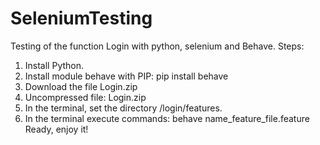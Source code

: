 # SeleniumTesting
Testing of the function Login with python, selenium and Behave.
Steps:
1. Install Python.
2. Install module behave with PIP: pip install behave
3. Download the file Login.zip
4. Uncompressed file: Login.zip
5. In the terminal, set the directory /login/features.
6. In the terminal execute commands: behave name_feature_file.feature
Ready, enjoy it!
